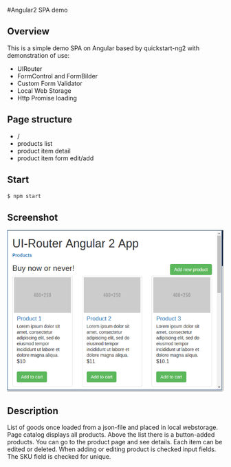 #Angular2 SPA demo

## Overview

This is a simple demo SPA on Angular 
based by quickstart-ng2
with demonstration of use:  
- UIRouter  
- FormControl and FormBilder
- Custom Form Validator
- Local Web Storage
- Http Promise loading

## Page structure

- /
- products list
- product item detail
- product item form edit/add

## Start

```
$ npm start
```
## Screenshot

![GitHub Logo](/screenshot.png)

## Description

List of goods once loaded from a json-file and placed in local webstorage.
Page catalog displays all products.
Above the list there is a button-added products.
You can go to the product page and see details.
Each item can be edited or deleted.
When adding or editing product is checked input fields. 
The SKU field is checked for unique.

